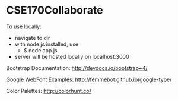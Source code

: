 # CSE170Collaborate
To use locally:
  - navigate to dir
  - with node.js installed, use
      - $ node app.js
  - server will be hosted locally on localhost:3000

Bootstrap Documentation: http://devdocs.io/bootstrap~4/

Google WebFont Examples: http://femmebot.github.io/google-type/

Color Palettes: http://colorhunt.co/
